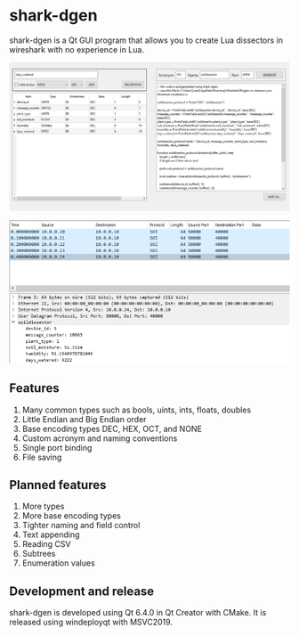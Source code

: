 # shark-dgen

shark-dgen is a Qt GUI program that allows you to create Lua dissectors in wireshark with no experience in Lua.

![alt text](https://github.com/paramedicjack/shark-dgen/blob/main/photos/v0.1/filled.PNG?raw=true)

![alt text](https://github.com/paramedicjack/shark-dgen/blob/main/photos/v0.1/output.PNG?raw=true)

## Features

1. Many common types such as bools, uints, ints, floats, doubles
2. Little Endian and Big Endian order
3. Base encoding types DEC, HEX, OCT, and NONE
4. Custom acronym and naming conventions
5. Single port binding
6. File saving

## Planned features

1. More types
2. More base encoding types
3. Tighter naming and field control
4. Text appending
5. Reading CSV
6. Subtrees
7. Enumeration values

## Development and release

shark-dgen is developed using Qt 6.4.0 in Qt Creator with CMake. It is released using windeployqt with MSVC2019. 
